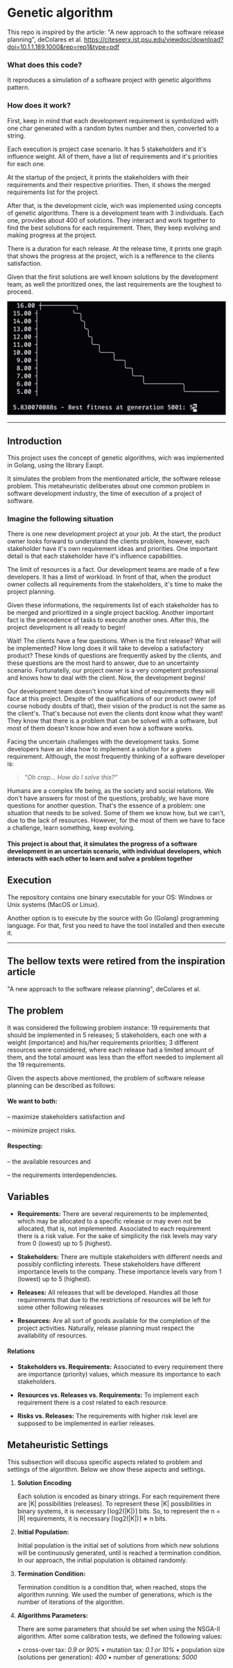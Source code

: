 # Genetic algorithm

This repo is inspired by the article:
"A new approach to the software release planning", deColares et al.
https://citeseerx.ist.psu.edu/viewdoc/download?doi=10.1.1.189.1000&rep=rep1&type=pdf

### What does this code?

It reproduces a simulation of a software project with genetic algorithms pattern.

### How does it work?

First, keep in mind that each development requirement is symbolized with one char generated with a random bytes number and then, converted to a string.

Each execution is project case scenario. It has 5 stakeholders and it's influence weight. All of them, have a list of requirements and it's priorities for each one.

At the startup of the project, it prints the stakeholders with their requirements and their respective priorities. Then, it shows the merged requirements list for the project.

After that, is the development cicle, wich was implemented using concepts of genetic algorithms. There is a development team with 3 individuals. Each one, provides about 400 of solutions. They interact and work together to find the best solutions for each requirement. Then, they keep evolving and making progress at the project.

There is a duration for each release. At the release time, it prints one graph that shows the progress at the project, wich is a refference to the clients satisfaction.

Given that the first solutions are well known solutions by the development team, as well the prioritized ones, the last requirements are the toughest to proceed.

![graph](images/graph.png)

---

## Introduction

This project uses the concept of genetic algorithms, wich was implemented in Golang, using the library Eaopt.

It simulates the problem from the mentionated article, the software release problem. This metaheuristic deliberates about one common problem in software development industry, the time of execution of a project of software.

### Imagine the following situation

There is one new development project at your job. At the start, the product owner looks forward to understand the clients problem, however, each stakeholder have it's own requirement ideas and priorities. One important detail is that each stakeholder have it's influence capabilities.

The limit of resources is a fact. Our development teams are made of a few developers. It has a limit of workload. In front of that, when the product owner collects all requirements from the stakeholders, it's time to make the project planning.

Given these informations, the requirements list of each stakeholder has to be merged and prioritized in a single project backlog. Another important fact is the precedence of tasks to execute another ones. After this, the project development is all ready to begin!

Wait! The clients have a few questions. When is the first release? What will be implemented? How long does it will take to develop a satisfactory product? These kinds of questions are frequently asked by the clients, and these questions are the most hard to answer, due to an uncertainty scenario. Fortunatelly, our project owner is a very competent professional and knows how to deal with the client. Now, the development begins!

Our development team doesn't know what kind of requirements they will face at this project. Despite of the qualifications of our product owner (of course nobody doubts of that), their vision of the product is not the same as the client's. That's because not even the clients dont know what they want! They know that there is a problem that can be solved with a software, but most of them doesn't know how and even how a software works.

Facing the uncertain challenges with the development tasks. Some developers have an idea how to implement a solution for a given requirement. Although, the most frequently thinking of a software developer is:

> _"Oh crap... How do I solve this?"_

Humans are a complex life being, as the society and social relations. We don't have answers for most of the questions, probably, we have more questions for another question. That's the essence of a problem: one situation that needs to be solved. Some of them we know how, but we can't, due to the lack of resources. However, for the most of them we have to face a challenge, learn something, keep evolving.

#### This project is about that, it simulates the progress of a software development in an uncertain scenario, with individual developers, which interacts with each other to learn and solve a problem together

## Execution

The repository contains one binary executable for your OS: Windows or Unix systems (MacOS or Linux).

Another option is to execute by the source with Go (Golang) programming language. For that, first you need to have the tool installed and then execute it.

---

## The bellow texts were retired from the inspiration article

"A new approach to the software release planning", deColares et al.

## The problem

It was considered the following problem instance: 19 requirements that should be implemented in 5 releases; 5 stakeholders, each one with a weight (importance) and his/her requirements priorities; 3 different resources were considered, where each release had a limited amount of them, and the total amount was less than the effort needed to implement all the 19 requirements.

Given the aspects above mentioned, the problem of software release planning can be described as follows:

#### We want to both:

– maximize stakeholders satisfaction and

– minimize project risks.

#### Respecting:

– the available resources and

– the requirements interdependencies.

## Variables

- **Requirements:** There are several requirements to be implemented, which may be allocated to a specific release or may even not be allocated, that is, not implemented. Associated to each requirement there is a risk value. For the sake of simplicity the risk levels may vary from 0 (lowest) up to 5 (highest).

- **Stakeholders:** There are multiple stakeholders with different needs and possibly conflicting interests. These stakeholders have different importance levels to the company. These importance levels vary from 1 (lowest) up to 5 (highest).

- **Releases:** All releases that will be developed. Handles all those requirements that due to the restrictions of resources will be left for some other following releases

- **Resources:** Are all sort of goods available for the completion of the project activities. Naturally, release planning must respect the availability of resources.

#### Relations

- **Stakeholders vs. Requirements:** Associated to every requirement there are importance (priority) values, which measure its importance to each stakeholders.

- **Resources vs. Releases vs. Requirements:** To implement each requirement there is a cost related to each resource.

- **Risks vs. Releases:** The requirements with higher risk level are supposed to be implemented in earlier releases.

## Metaheuristic Settings

This subsection will discuss specific aspects related to problem and settings of the algorithm. Below we show these aspects and settings.

1. **Solution Encoding**

   Each solution is encoded as binary strings. For each requirement there are |K| possibilities (releases). To represent these |K| possibilities in binary systems, it is necessary ⌈log2(|K|)⌉ bits. So, to represent the n = |R| requirements, it is necessary ⌈log2(|K|)⌉ ∗ n bits.

2. **Initial Population:**

   Initial population is the initial set of solutions from which new solutions will be continuously generated, until is reached a termination condition. In our approach, the initial population is obtained randomly.

3. **Termination Condition:**

   Termination condition is a condition that, when reached, stops the algorithm running. We used the number of generations, which is the number of iterations of the algorithm.

4. **Algorithms Parameters:**

   There are some parameters that should be set when using the NSGA-II algorithm. After some calibration tests, we defined the following values:

   • cross-over tax: _0.9 or 90%_
   • mutation tax: _0.1 or 10%_
   • population size (solutions per generation): _400_
   • number of generations: _5000_
